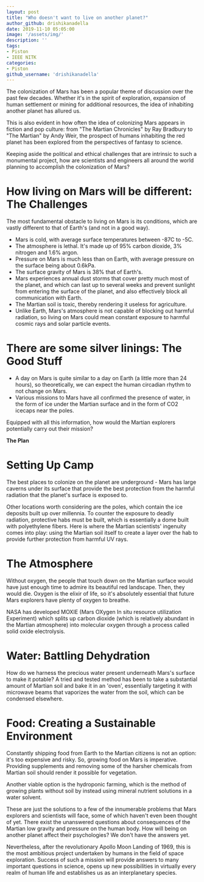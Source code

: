 ```yaml
---
layout: post
title: "Who doesn't want to live on another planet?"
author_github: drishikanadella
date: 2019-11-10 05:05:00
image: '/assets/img/'
description: ''
tags:
- Piston
- IEEE NITK
categories:
- Piston
github_username: 'drishikanadella'
---
```

The colonization of Mars has been a popular theme of discussion over the past few decades. Whether it&#39;s in the spirit of exploration, expansion of human settlement or mining for additional resources, the idea of inhabiting another planet has allured us.

This is also evident in how often the idea of colonizing Mars appears in fiction and pop culture: from &quot;The Martian Chronicles&quot; by Ray Bradbury to &quot;The Martian&quot; by Andy Weir, the prospect of humans inhabiting the red planet has been explored from the perspectives of fantasy to science.

Keeping aside the political and ethical challenges that are intrinsic to such a monumental project, how are scientists and engineers all around the world planning to accomplish the colonization of Mars?

# How living on Mars will be different: The Challenges

The most fundamental obstacle to living on Mars is its conditions, which are vastly different to that of Earth&#39;s (and not in a good way).

- Mars is cold, with average surface temperatures between -87C to -5C.
- The atmosphere is lethal. It&#39;s made up of 95% carbon dioxide, 3% nitrogen and 1.6% argon.
- Pressure on Mars is much less than on Earth, with average pressure on the surface being about 0.6kPa.
- The surface gravity of Mars is 38% that of Earth&#39;s.
- Mars experiences annual dust storms that cover pretty much most of the planet, and which can last up to several weeks and prevent sunlight from entering the surface of the planet, and also effectively block all communication with Earth.
- The Martian soil is toxic, thereby rendering it useless for agriculture.
- Unlike Earth, Mars&#39;s atmosphere is not capable of blocking out harmful radiation, so living on Mars could mean constant exposure to harmful cosmic rays and solar particle events.

# There are some silver linings: The Good Stuff

- A day on Mars is quite similar to a day on Earth (a little more than 24 hours), so theoretically, we can expect the human circadian rhythm to not change on Mars.
- Various missions to Mars have all confirmed the presence of water, in the form of ice under the Martian surface and in the form of CO2 icecaps near the poles.

Equipped with all this information, how would the Martian explorers potentially carry out their mission?

**The Plan**

# Setting Up Camp

The best places to colonize on the planet are underground - Mars has large caverns under its surface that provide the best protection from the harmful radiation that the planet&#39;s surface is exposed to.

Other locations worth considering are the poles, which contain the ice deposits built up over millennia. To counter the exposure to deadly radiation, protective habs must be built, which is essentially a dome built with polyethylene fibers. Here is where the Martian scientists&#39; ingenuity comes into play: using the Martian soil itself to create a layer over the hab to provide further protection from harmful UV rays.

# The Atmosphere

Without oxygen, the people that touch down on the Martian surface would have just enough time to admire its beautiful red landscape. Then, they would die. Oxygen is the elixir of life, so it&#39;s absolutely essential that future Mars explorers have plenty of oxygen to breathe.

NASA has developed MOXIE (Mars OXygen In situ resource utilization Experiment) which splits up carbon dioxide (which is relatively abundant in the Martian atmosphere) into molecular oxygen through a process called solid oxide electrolysis.

# Water: Battling Dehydration

How do we harness the precious water present underneath Mars&#39;s surface to make it potable? A tried and tested method has been to take a substantial amount of Martian soil and bake it in an &#39;oven&#39;, essentially targeting it with microwave beams that vaporizes the water from the soil, which can be condensed elsewhere.

# Food: Creating a Sustainable Environment

Constantly shipping food from Earth to the Martian citizens is not an option: it&#39;s too expensive and risky. So, growing food on Mars is imperative. Providing supplements and removing some of the harsher chemicals from Martian soil should render it possible for vegetation.

Another viable option is the hydroponic farming, which is the method of growing plants without soil by instead using mineral nutrient solutions in a water solvent.

These are just the solutions to a few of the innumerable problems that Mars explorers and scientists will face, some of which haven&#39;t even been thought of yet. There exist the unanswered questions about consequences of the Martian low gravity and pressure on the human body. How will being on another planet affect their psychologies? We don&#39;t have the answers yet.

Nevertheless, after the revolutionary Apollo Moon Landing of 1969, this is the most ambitious project undertaken by humans in the field of space exploration. Success of such a mission will provide answers to many important questions in science, opens up new possibilities in virtually every realm of human life and establishes us as an interplanetary species.